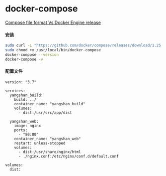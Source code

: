 # docker-compose

[Compose file format Vs Docker Engine release](https://docs.docker.com/compose/compose-file/compose-versioning/)

#### 安装

```bash
sudo curl -L "https://github.com/docker/compose/releases/download/1.25.0/docker-compose-$(uname -s)-$(uname -m)" -o /usr/local/bin/docker-compose
sudo chmod +x /usr/local/bin/docker-compose
docker-compose --version
docker-compose -v
```

#### 配置文件

```
version: "3.7"

services:
  yangshan_build:
    build: ../
    container_name: "yangshan_build"
    volumes:
      - dist:/usr/src/app/dist

  yangshan_web:
    image: nginx
    ports:
      - "80:80"
    container_name: "yangshan_web"
    restart: unless-stopped
    volumes:
      - dist:/usr/share/nginx/html
      - ./nginx.conf:/etc/nginx/conf.d/default.conf

volumes:
  dist:
```
